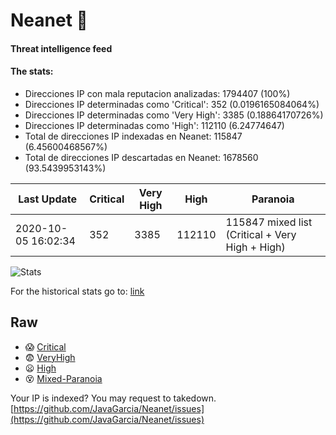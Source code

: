 # Neanet :hocho:
#### Threat intelligence feed
#### The stats:

- Direcciones IP con mala reputacion analizadas: 1794407 (100%)
- Direcciones IP determinadas como 'Critical':  352 (0.0196165084064%)
- Direcciones IP determinadas como 'Very High':  3385 (0.18864170726%)
- Direcciones IP determinadas como 'High':  112110 (6.24774647)
- Total de direcciones IP indexadas en Neanet:  115847 (6.45600468567%)
- Total de direcciones IP descartadas en Neanet:  1678560 (93.5439953143%)

| Last Update | Critical | Very High | High | Paranoia |
| --- | --- | --- | --- | --- |
| 2020-10-05 16:02:34 | 352 | 3385 | 112110 | 115847 mixed list (Critical + Very High + High)|

![Stats](https://docs.google.com/spreadsheets/d/e/2PACX-1vSnaNMIXVabIpDJjufMlzH7poXnshF3mgd8Is1g9ytUEzVsP5my4Trn8f-xkoLLQ38xpL3HtmUexLo6/pubchart?oid=501124687&format=image)

For the historical stats go to: [link](/stats.csv)
## Raw
- :scream: [Critical](https://raw.githubusercontent.com/JavaGarcia/Neanet/master/blacklists/neanet_critical.txt)
- :fearful: [VeryHigh](https://raw.githubusercontent.com/JavaGarcia/Neanet/master/blacklists/neanet_veryHigh.txtt)
- :frowning: [High](https://raw.githubusercontent.com/JavaGarcia/Neanet/master/blacklists/neanet_high.txt)
- :dizzy_face: [Mixed-Paranoia](https://raw.githubusercontent.com/JavaGarcia/Neanet/master/blacklists/neanet_all.txt)


Your IP is indexed? You may request to takedown. [https://github.com/JavaGarcia/Neanet/issues](https://github.com/JavaGarcia/Neanet/issues)




















































































































































































































































































































































































































































































































































































































































































































































































































































































































































































































































































































































































































































































